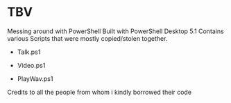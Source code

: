# TBV
Messing around with PowerShell
Built with PowerShell Desktop 5.1
Contains various Scripts that were mostly copied/stolen together.

- Talk.ps1
  
- Video.ps1
  
- PlayWav.ps1
  
  
 Credits to all the people from whom i kindly borrowed their code
